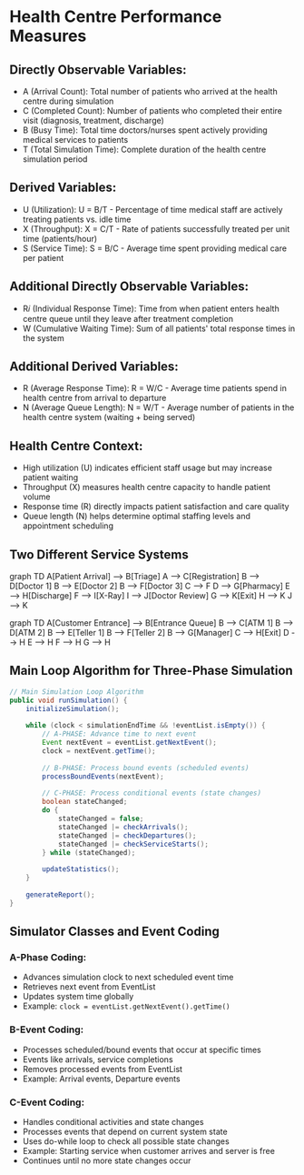 # Health Centre Performance Measures
## Directly Observable Variables:
- A (Arrival Count): Total number of patients who arrived at the health centre during simulation
- C (Completed Count): Number of patients who completed their entire visit (diagnosis, treatment, discharge)
- B (Busy Time): Total time doctors/nurses spent actively providing medical services to patients
- T (Total Simulation Time): Complete duration of the health centre simulation period
## Derived Variables:
- U (Utilization): U = B/T - Percentage of time medical staff are actively treating patients vs. idle time
- X (Throughput): X = C/T - Rate of patients successfully treated per unit time (patients/hour)
- S (Service Time): S = B/C - Average time spent providing medical care per patient
## Additional Directly Observable Variables:
- R𝑖 (Individual Response Time): Time from when patient enters health centre queue until they leave after treatment completion
- W (Cumulative Waiting Time): Sum of all patients' total response times in the system
## Additional Derived Variables:
- R (Average Response Time): R = W/C - Average time patients spend in health centre from arrival to departure
- N (Average Queue Length): N = W/T - Average number of patients in the health centre system (waiting + being served)
## Health Centre Context:
- High utilization (U) indicates efficient staff usage but may increase patient waiting
- Throughput (X) measures health centre capacity to handle patient volume
- Response time (R) directly impacts patient satisfaction and care quality
- Queue length (N) helps determine optimal staffing levels and appointment scheduling

## Two Different Service Systems
graph TD
A[Patient Arrival] --> B[Triage]
A --> C[Registration]
B --> D[Doctor 1]
B --> E[Doctor 2]
B --> F[Doctor 3]
C --> F
D --> G[Pharmacy]
E --> H[Discharge]
F --> I[X-Ray]
I --> J[Doctor Review]
G --> K[Exit]
H --> K
J --> K

graph TD
A[Customer Entrance] --> B[Entrance Queue]
B --> C[ATM 1]
B --> D[ATM 2]
B --> E[Teller 1]
B --> F[Teller 2]
B --> G[Manager]
C --> H[Exit]
D --> H
E --> H
F --> H
G --> H

## Main Loop Algorithm for Three-Phase Simulation

```java
// Main Simulation Loop Algorithm
public void runSimulation() {
    initializeSimulation();
    
    while (clock < simulationEndTime && !eventList.isEmpty()) {
        // A-PHASE: Advance time to next event
        Event nextEvent = eventList.getNextEvent();
        clock = nextEvent.getTime();
        
        // B-PHASE: Process bound events (scheduled events)
        processBoundEvents(nextEvent);
        
        // C-PHASE: Process conditional events (state changes)
        boolean stateChanged;
        do {
            stateChanged = false;
            stateChanged |= checkArrivals();
            stateChanged |= checkDepartures();
            stateChanged |= checkServiceStarts();
        } while (stateChanged);
        
        updateStatistics();
    }
    
    generateReport();
}
````
## Simulator Classes and Event Coding

### A-Phase Coding:
- Advances simulation clock to next scheduled event time
- Retrieves next event from EventList
- Updates system time globally
- Example: `clock = eventList.getNextEvent().getTime()`

### B-Event Coding:
- Processes scheduled/bound events that occur at specific times
- Events like arrivals, service completions
- Removes processed events from EventList
- Example: Arrival events, Departure events

### C-Event Coding:
- Handles conditional activities and state changes
- Processes events that depend on current system state
- Uses do-while loop to check all possible state changes
- Example: Starting service when customer arrives and server is free
- Continues until no more state changes occur

